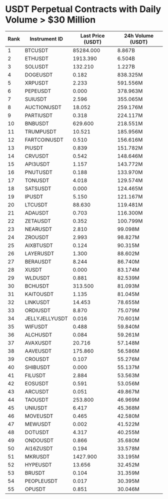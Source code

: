 # USDT Perpetual Contracts with Daily Volume > $30 Million

| Rank | Instrument ID | Last Price (USDT) | 24h Volume (USDT) |
|------|---------------|-------------------|-------------------|
| 1 | BTCUSDT | 85284.000 | 8.867B |
| 2 | ETHUSDT | 1913.390 | 6.504B |
| 3 | SOLUSDT | 132.210 | 1.227B |
| 4 | DOGEUSDT | 0.182 | 838.325M |
| 5 | XRPUSDT | 2.233 | 591.556M |
| 6 | PEPEUSDT | 0.000 | 378.963M |
| 7 | SUIUSDT | 2.596 | 355.065M |
| 8 | AUCTIONUSDT | 18.052 | 259.176M |
| 9 | PARTIUSDT | 0.318 | 224.117M |
| 10 | BNBUSDT | 629.600 | 218.551M |
| 11 | TRUMPUSDT | 10.521 | 185.956M |
| 12 | FARTCOINUSDT | 0.510 | 156.616M |
| 13 | PIUSDT | 0.839 | 151.782M |
| 14 | CRVUSDT | 0.542 | 148.646M |
| 15 | API3USDT | 1.157 | 143.772M |
| 16 | PNUTUSDT | 0.188 | 133.970M |
| 17 | TONUSDT | 4.018 | 129.574M |
| 18 | SATSUSDT | 0.000 | 124.465M |
| 19 | IPUSDT | 5.150 | 121.167M |
| 20 | LTCUSDT | 88.630 | 119.481M |
| 21 | ADAUSDT | 0.703 | 116.300M |
| 22 | ZETAUSDT | 0.352 | 100.799M |
| 23 | NEARUSDT | 2.810 | 99.098M |
| 24 | ZROUSDT | 2.993 | 98.827M |
| 25 | AIXBTUSDT | 0.124 | 90.315M |
| 26 | LAYERUSDT | 1.300 | 88.602M |
| 27 | BERAUSDT | 8.244 | 86.740M |
| 28 | XUSDT | 0.000 | 83.174M |
| 29 | WLDUSDT | 0.881 | 82.539M |
| 30 | BCHUSDT | 313.500 | 81.093M |
| 31 | KAITOUSDT | 1.135 | 81.045M |
| 32 | LINKUSDT | 14.453 | 78.655M |
| 33 | ORDIUSDT | 8.870 | 75.079M |
| 34 | JELLYJELLYUSDT | 0.016 | 70.601M |
| 35 | WIFUSDT | 0.488 | 59.840M |
| 36 | ALCHUSDT | 0.084 | 59.261M |
| 37 | AVAXUSDT | 20.716 | 57.148M |
| 38 | AAVEUSDT | 175.860 | 56.586M |
| 39 | CROUSDT | 0.107 | 55.276M |
| 40 | SHIBUSDT | 0.000 | 55.137M |
| 41 | FILUSDT | 2.884 | 53.563M |
| 42 | EOSUSDT | 0.591 | 53.056M |
| 43 | ARCUSDT | 0.051 | 49.867M |
| 44 | TAOUSDT | 253.800 | 46.969M |
| 45 | UNIUSDT | 6.417 | 45.368M |
| 46 | MOVEUSDT | 0.465 | 42.580M |
| 47 | MEWUSDT | 0.002 | 41.522M |
| 48 | DOTUSDT | 4.317 | 40.255M |
| 49 | ONDOUSDT | 0.866 | 35.680M |
| 50 | AI16ZUSDT | 0.194 | 33.578M |
| 51 | MKRUSDT | 1427.900 | 33.195M |
| 52 | HYPEUSDT | 13.656 | 32.452M |
| 53 | BRUSDT | 0.104 | 31.359M |
| 54 | PEOPLEUSDT | 0.017 | 30.395M |
| 55 | OPUSDT | 0.851 | 30.046M |
